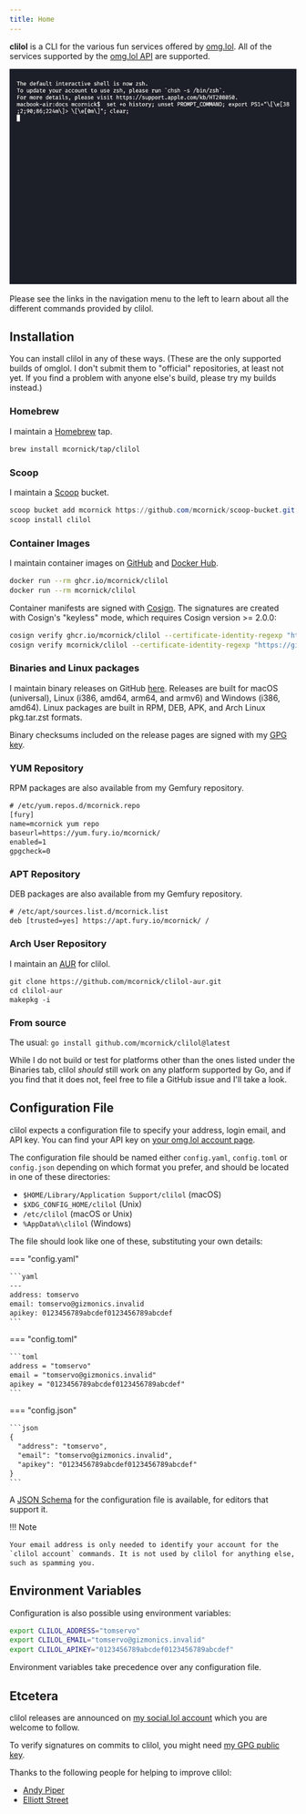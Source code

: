 ```yaml
---
title: Home
---
```

__clilol__ is a CLI for the various fun services offered by [omg.lol](https://omg.lol/). All of the services supported by the [omg.lol API](https://api.omg.lol) are supported.

![Screenshot](clilol.gif "Screenshot")

Please see the links in the navigation menu to the left to learn about all the different commands provided by clilol.

## Installation

You can install clilol in any of these ways. (These are the only supported builds of omglol. I don't submit them to "official" repositories, at least not yet. If you find a problem with anyone else's build, please try my builds instead.)

### Homebrew

I maintain a [Homebrew](https://brew.sh/) tap.

```bash
brew install mcornick/tap/clilol
```

### Scoop

I maintain a [Scoop](https://scoop.sh/) bucket.

```powershell
scoop bucket add mcornick https://github.com/mcornick/scoop-bucket.git
scoop install clilol
```

### Container Images

I maintain container images on [GitHub](https://github.com/mcornick/clilol/pkgs/container/clilol) and [Docker Hub](https://hub.docker.com/repository/docker/mcornick/clilol).

```bash
docker run --rm ghcr.io/mcornick/clilol
docker run --rm mcornick/clilol
```

Container manifests are signed with [Cosign](https://docs.sigstore.dev/cosign/overview/). The signatures are created with Cosign's "keyless" mode, which requires Cosign version >= 2.0.0:

```bash
cosign verify ghcr.io/mcornick/clilol --certificate-identity-regexp "https://github.com/mcornick/clilol.*" --certificate-oidc-issuer "https://token.actions.githubusercontent.com"
cosign verify mcornick/clilol --certificate-identity-regexp "https://github.com/mcornick/clilol.*" --certificate-oidc-issuer "https://token.actions.githubusercontent.com"
```

### Binaries and Linux packages

I maintain binary releases on GitHub [here](https://github.com/mcornick/clilol/releases). Releases are built for macOS (universal), Linux (i386, amd64, arm64, and armv6) and Windows (i386, amd64). Linux packages are built in RPM, DEB, APK, and Arch Linux pkg.tar.zst formats.

Binary checksums included on the release pages are signed with my [GPG key](https://github.com/mcornick.gpg).

### YUM Repository

RPM packages are also available from my Gemfury repository.

```
# /etc/yum.repos.d/mcornick.repo
[fury]
name=mcornick yum repo
baseurl=https://yum.fury.io/mcornick/
enabled=1
gpgcheck=0
```

### APT Repository

DEB packages are also available from my Gemfury repository.

```
# /etc/apt/sources.list.d/mcornick.list
deb [trusted=yes] https://apt.fury.io/mcornick/ /
```

### Arch User Repository

I maintain an [AUR](https://wiki.archlinux.org/title/Arch_User_Repository) for clilol.

```
git clone https://github.com/mcornick/clilol-aur.git
cd clilol-aur
makepkg -i
```

### From source

The usual: `go install github.com/mcornick/clilol@latest`

While I do not build or test for platforms other than the ones listed under the Binaries tab, clilol _should_ still work on any platform supported by Go, and if you find that it does not, feel free to file a GitHub issue and I'll take a look.

## Configuration File

clilol expects a configuration file to specify your address, login email, and API key. You can find your API key on [your omg.lol account page](https://home.omg.lol/account).

The configuration file should be named either `config.yaml`, `config.toml` or `config.json` depending on which format you prefer, and should be located in one of these directories:

- `$HOME/Library/Application Support/clilol` (macOS)
- `$XDG_CONFIG_HOME/clilol` (Unix)
- `/etc/clilol` (macOS or Unix)
- `%AppData%\clilol` (Windows)

The file should look like one of these, substituting your own details:

=== "config.yaml"

    ```yaml
    ---
    address: tomservo
    email: tomservo@gizmonics.invalid
    apikey: 0123456789abcdef0123456789abcdef
    ```

=== "config.toml"

    ```toml
    address = "tomservo"
    email = "tomservo@gizmonics.invalid"
    apikey = "0123456789abcdef0123456789abcdef"
    ```

=== "config.json"

    ```json
    {
      "address": "tomservo",
      "email": "tomservo@gizmonics.invalid",
      "apikey": "0123456789abcdef0123456789abcdef"
    }
    ```
A [JSON Schema](config.schema.json) for the configuration file is available, for editors that support it.

!!! Note

    Your email address is only needed to identify your account for the `clilol account` commands. It is not used by clilol for anything else, such as spamming you.

## Environment Variables

Configuration is also possible using environment variables:

```sh
export CLILOL_ADDRESS="tomservo"
export CLILOL_EMAIL="tomservo@gizmonics.invalid"
export CLILOL_APIKEY="0123456789abcdef0123456789abcdef"
```

Environment variables take precedence over any configuration file.

## Etcetera

clilol releases are announced on [my social.lol account](https://social.lol/@mcornick) which you are welcome to follow.

To verify signatures on commits to clilol, you might need [my GPG public key](https://github.com/mcornick.gpg).

Thanks to the following people for helping to improve clilol:

- [Andy Piper](https://github.com/andypiper)
- [Elliott Street](https://github.com/ejstreet)
